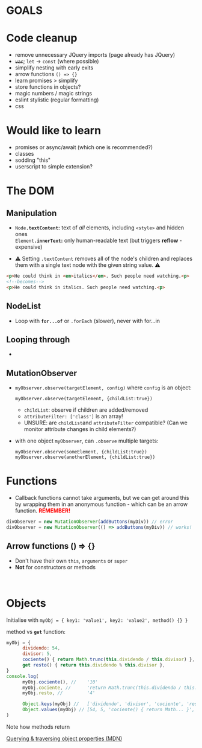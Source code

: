 # GOALS

# Code cleanup

* remove unnecessary JQuery imports (page already has JQuery)
* ~~`var`~~; `let` → `const` (where possible)
* simplify nesting with early exits
* arrow functions `() => {}`
* learn promises > simplify
* store functions in objects?
* magic numbers / magic strings
* eslint stylistic (regular formatting)
* css

# Would like to learn

* promises or async/await (which one is recommended?)
* classes
* sodding "this"
* userscript to simple extension?

# The DOM
## Manipulation

* `Node`**`.textContent`:** text of *all* elements, including `<style>` and hidden ones  
`Element`**`.innerText`:** only human-readable text (but triggers **reflow** - expensive)

* ⚠ Setting `.textContent` removes all of the node's children and replaces them with a single text node with the given string value. ⚠

```html
<p>He could think in <em>italics</em>. Such people need watching.<p>
<!--becomes-->
<p>He could think in italics. Such people need watching.<p>
```

## NodeList
* Loop with **`for...of`** or `.forEach` (slower), never with for...in
## Looping through
* 

## MutationObserver
* `myObserver.observe(targetElement, config)` where `config` is an object:

      myObserver.observe(targetElement, {childList:true})

    * `childList`: observe if children are added/removed
    * `attributeFilter: ['class']` is an array!
    * UNSURE: are `childList`and `attributeFilter` compatible? (Can we monitor attribute changes in child elements?)

* with one object `myObserver`, can `.observe` multiple targets:

      myObserver.observe(someElement, {childList:true})
      myObserver.observe(anotherElement, {childList:true})

# Functions
* Callback functions cannot take arguments, but we can get around this by wrapping them in an anonymous function - which can be an arrow function. <span style="color:red">**REMEMBER!**</span>

```js
divObserver = new MutationObserver(addButtons(myDiv)) // error
divObserver = new MutationObserver(() => addButtons(myDiv)) // works!
```

## Arrow functions () => {}

* Don't have their own `this`, `arguments` or `super`
* **Not** for constructors or methods

&nbsp;

# Objects

Initialise with `myObj = { key1: 'value1', key2: 'value2', method() {} }`

method vs **`get`** function: 
```js
myObj = {
      dividendo: 54,
      divisor: 5,
      cociente() { return Math.trunc(this.dividendo / this.divisor) },
      get resto() { return this.dividendo % this.divisor },
}
console.log(
      myObj.cociente(), //    '10'
      myObj.cociente, //      'return Math.trunc(this.dividendo / this...'
      myObj.resto, //         '4'

      Object.keys(myObj) //   ['dividendo', 'divisor', 'cociente', 'resto']
      Object.values(myObj) // [54, 5, 'cociente() { return Math... }', 4]
)
```
Note how methods return 

[Querying & traversing object properties (MDN)](https://developer.mozilla.org/en-US/docs/Web/JavaScript/Guide/Enumerability_and_ownership_of_properties)